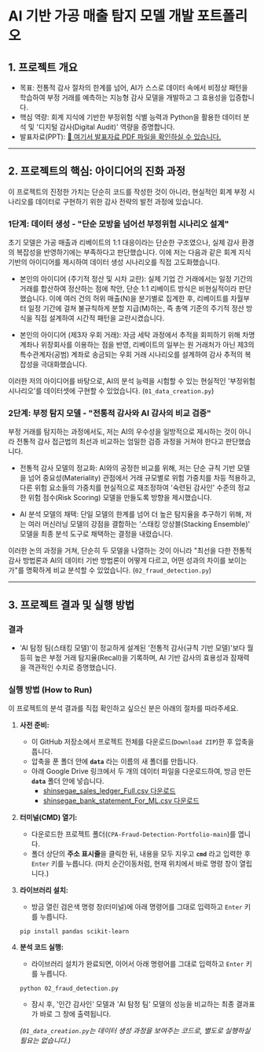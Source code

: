 # AI 기반 가공 매출 탐지 모델 개발 포트폴리오

## 1. 프로젝트 개요
- 목표: 전통적 감사 절차의 한계를 넘어, AI가 스스로 데이터 속에서 비정상 패턴을 학습하여 부정 거래를 예측하는 지능형 감사 모델을 개발하고 그 효용성을 입증합니다.
- 핵심 역량: 회계 지식에 기반한 부정위험 식별 능력과 Python을 활용한 데이터 분석 및 '디지털 감사(Digital Audit)' 역량을 증명합니다.
- 발표자료(PPT): [📄 여기서 발표자료 PDF 파일을 확인하실 수 있습니다.](https://github.com/leewjcpa-rgb/CPA-Fraud-Detection-Portfolio/blob/main/가공%20매출%20탐지%20모델%20개발%20포트폴리오.pdf)

---

## 2. 프로젝트의 핵심: 아이디어의 진화 과정

이 프로젝트의 진정한 가치는 단순히 코드를 작성한 것이 아니라, 현실적인 회계 부정 시나리오를 데이터로 구현하기 위한 감사 전략의 발전 과정에 있습니다.

### 1단계: 데이터 생성 - "단순 모방을 넘어선 부정위험 시나리오 설계"
초기 모델은 가공 매출과 리베이트의 1:1 대응이라는 단순한 구조였으나, 실제 감사 환경의 복잡성을 반영하기에는 부족하다고 판단했습니다. 이에 저는 다음과 같은 회계 지식 기반의 아이디어를 제시하여 데이터 생성 시나리오를 직접 고도화했습니다.

- 본인의 아이디어 (주기적 정산 및 시차 교란): 실제 기업 간 거래에서는 일정 기간의 거래를 합산하여 정산하는 점에 착안, 단순 1:1 리베이트 방식은 비현실적이라 판단했습니다. 이에 여러 건의 허위 매출(N)을 분기별로 집계한 후, 리베이트를 차월부터 일정 기간에 걸쳐 불규칙하게 분할 지급(M)하는, 즉 총액 기준의 주기적 정산 방식을 직접 설계하여 시간적 패턴을 교란시켰습니다.

- 본인의 아이디어 (제3자 우회 거래): 자금 세탁 과정에서 추적을 회피하기 위해 차명계좌나 위장회사를 이용하는 점을 반영, 리베이트의 일부는 원 거래처가 아닌 제3의 특수관계자(공범) 계좌로 송금되는 우회 거래 시나리오를 설계하여 감사 추적의 복잡성을 극대화했습니다.

이러한 저의 아이디어를 바탕으로, AI의 분석 능력을 시험할 수 있는 현실적인 '부정위험 시나리오'를 데이터셋에 구현할 수 있었습니다. (`01_data_creation.py`)

### 2단계: 부정 탐지 모델 - "전통적 감사와 AI 감사의 비교 검증"
부정 거래를 탐지하는 과정에서도, 저는 AI의 우수성을 일방적으로 제시하는 것이 아니라 전통적 감사 접근법의 최선과 비교하는 엄밀한 검증 과정을 거쳐야 한다고 판단했습니다.

- 전통적 감사 모델의 정교화: AI와의 공정한 비교를 위해, 저는 단순 규칙 기반 모델을 넘어 중요성(Materiality) 관점에서 거래 규모별로 위험 가중치를 차등 적용하고, 다른 위험 요소들의 가중치를 현실적으로 재조정하여 '숙련된 감사인' 수준의 정교한 위험 점수(Risk Scoring) 모델을 만들도록 방향을 제시했습니다.

- AI 분석 모델의 채택: 단일 모델의 한계를 넘어 더 높은 탐지율을 추구하기 위해, 저는 여러 머신러닝 모델의 강점을 결합하는 '스태킹 앙상블(Stacking Ensemble)' 모델을 최종 분석 도구로 채택하는 결정을 내렸습니다.

이러한 논의 과정을 거쳐, 단순히 두 모델을 나열하는 것이 아니라 "최선을 다한 전통적 감사 방법론과 AI의 데이터 기반 방법론이 어떻게 다르고, 어떤 성과의 차이를 보이는가"를 명확하게 비교 분석할 수 있었습니다. (`02_fraud_detection.py`)

---

## 3. 프로젝트 결과 및 실행 방법

### 결과
- 'AI 탐정 팀(스태킹 모델)'이 정교하게 설계된 '전통적 감사(규칙 기반 모델)'보다 월등히 높은 부정 거래 탐지율(Recall)을 기록하며, AI 기반 감사의 효용성과 잠재력을 객관적인 수치로 증명했습니다.

### 실행 방법 (How to Run)
이 프로젝트의 분석 결과를 직접 확인하고 싶으신 분은 아래의 절차를 따라주세요.

1.  **사전 준비:**
    - 이 GitHub 저장소에서 프로젝트 전체를 다운로드(`Download ZIP`)한 후 압축을 풉니다.
    - 압축을 푼 폴더 안에 **`data`** 라는 이름의 새 폴더를 만듭니다.
    - 아래 Google Drive 링크에서 두 개의 데이터 파일을 다운로드하여, 방금 만든 **`data`** 폴더 안에 넣습니다.
        - [shinsegae_sales_ledger_Full.csv 다운로드](https://drive.google.com/uc?export=download&id=1NRnm4wUN9uLBB6Ip5N8dYe1oGSpi4eis)
        - [shinsegae_bank_statement_For_ML.csv 다운로드](https://drive.google.com/uc?export=download&id=1WmuKtBbl8r-JOKrclcs2IuUQpVXNEYiB)

2.  **터미널(CMD) 열기:**
    - 다운로드한 프로젝트 폴더(`CPA-Fraud-Detection-Portfolio-main`)를 엽니다.
    - 폴더 상단의 **주소 표시줄**을 클릭한 뒤, 내용을 모두 지우고 **`cmd`** 라고 입력한 후 `Enter` 키를 누릅니다. (마치 순간이동처럼, 현재 위치에서 바로 명령 창이 열립니다.)

3.  **라이브러리 설치:**
    - 방금 열린 검은색 명령 창(터미널)에 아래 명령어를 그대로 입력하고 `Enter` 키를 누릅니다.
    ```
    pip install pandas scikit-learn
    ```

4.  **분석 코드 실행:**
    - 라이브러리 설치가 완료되면, 이어서 아래 명령어를 그대로 입력하고 `Enter` 키를 누릅니다.
    ```
    python 02_fraud_detection.py
    ```
    - 잠시 후, '인간 감사인' 모델과 'AI 탐정 팀' 모델의 성능을 비교하는 최종 결과표가 바로 그 창에 출력됩니다.

    *(`01_data_creation.py`는 데이터 생성 과정을 보여주는 코드로, 별도로 실행하실 필요는 없습니다.)*

